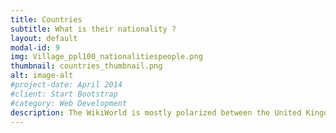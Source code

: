 ```yaml
---
title: Countries
subtitle: What is their nationality ?
layout: default
modal-id: 9
img: Village_ppl100_nationalitiespeople.png
thumbnail: countries_thumbnail.png
alt: image-alt
#project-date: April 2014
#client: Start Bootstrap
#category: Web Development
description: The WikiWorld is mostly polarized between the United Kingdom and the United States of America, that gather most of the WikiCitizens. Many small countries still manage to bring a bit of diversity, but are not prized by the WikiCitizens. Also, note that a parallel can be made between the number of famous people coming from a country and the high centrality of these countries. It seems that famous people often come from central countries. <br><br>
---
```

